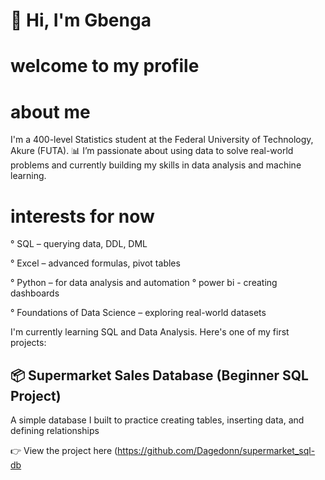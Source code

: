 # 👋 Hi, I'm Gbenga
# welcome to my profile
# about me
I'm a 400-level Statistics student at the Federal University of Technology, Akure (FUTA).
📊 I’m passionate about using data to solve real-world problems and currently building my skills in data analysis and machine learning.

# interests for now
° SQL – querying data, DDL, DML

° Excel – advanced formulas, pivot tables

° Python – for data analysis and automation
° power bi - creating dashboards

° Foundations of Data Science – exploring real-world datasets



I'm currently learning SQL and Data Analysis. Here's one of my first projects:

## 📦 Supermarket Sales Database (Beginner SQL Project)
A simple database I built to practice creating tables, inserting data, and defining relationships 

👉 View the project here (https://github.com/Dagedonn/supermarket_sql-db



<!--
**Dagedonn/Dagedonn** is a ✨ _special_ ✨ repository because its `README.md` (this file) appears on your GitHub profile.

Here are some ideas to get you started:

- 🔭 I’m currently working on ...
- 🌱 I’m currently learning ...
- 👯 I’m looking to collaborate on ...
- 🤔 I’m looking for help with ...
- 💬 Ask me about ...
- 📫 How to reach me: ...
- 😄 Pronouns: ...
- ⚡ Fun fact: ...
-->
